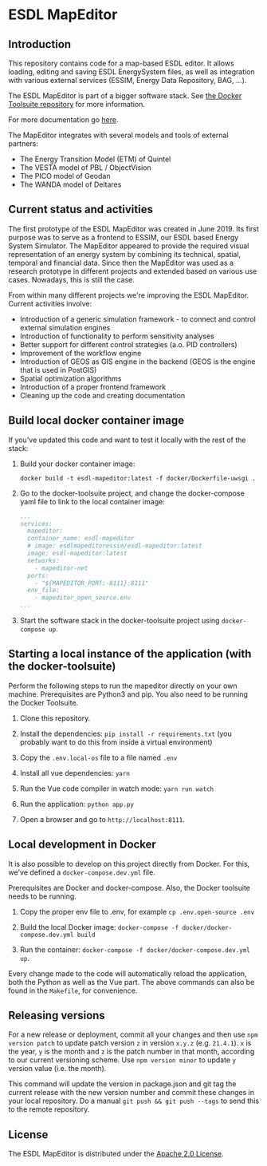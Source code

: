 # ESDL MapEditor

## Introduction

This repository contains code for a map-based ESDL editor. It allows loading, editing and saving ESDL EnergySystem files,
as well as integration with various external services (ESSIM, Energy Data Repository, BAG, ...).

The ESDL MapEditor is part of a bigger software stack. See [the Docker Toolsuite repository](https://github.com/ESDLMapEditorESSIM/docker-toolsuite) for more information.

For more documentation go [here](https://energytransition.gitbook.io/esdl/esdl-based-tools/mapeditor).

The MapEditor integrates with several models and tools of external partners:

- The Energy Transition Model (ETM) of Quintel
- The VESTA model of PBL / ObjectVision
- The PICO model of Geodan
- The WANDA model of Deltares

## Current status and activities

The first prototype of the ESDL MapEditor was created in June 2019. Its first purpose was to serve as a frontend to
ESSIM, our ESDL based Energy System Simulator. The MapEditor appeared to provide the required visual representation of
an energy system by combining its technical, spatial, temporal and financial data. Since then the MapEditor was
used as a research prototype in different projects and extended based on various use cases. Nowadays, this is still
the case.

From within many different projects we're improving the ESDL MapEditor. Current activities involve:

- Introduction of a generic simulation framework - to connect and control external simulation engines 
- Introduction of functionality to perform sensitivity analyses 
- Better support for different control strategies (a.o. PID controllers)
- Improvement of the workflow engine
- Introduction of GEOS as GIS engine in the backend (GEOS is the engine that is used in PostGIS)
- Spatial optimization algorithms
- Introduction of a proper frontend framework
- Cleaning up the code and creating documentation

## Build local docker container image

If you've updated this code and want to test it locally with the rest of the stack:

1. Build your docker container image:

   ```shell
   docker build -t esdl-mapeditor:latest -f docker/Dockerfile-uwsgi .
   ```

2. Go to the docker-toolsuite project, and change the docker-compose yaml file to link to the local container image:

   ```yaml
   ...
   services:
     mapeditor:
     container_name: esdl-mapeditor
     # image: esdlmapeditoressim/esdl-mapeditor:latest
     image: esdl-mapeditor:latest
     networks:
       - mapeditor-net
     ports:
       - "${MAPEDITOR_PORT:-8111}:8111"
     env_file:
       - mapeditor_open_source.env
   ...
   ```

3. Start the software stack in the docker-toolsuite project using `docker-compose up`.

## Starting a local instance of the application (with the docker-toolsuite)

Perform the following steps to run the mapeditor directly on your own machine. Prerequisites are Python3 and pip. You also need to be running the Docker Toolsuite.

1. Clone this repository.

2. Install the dependencies: `pip install -r requirements.txt` (you probably want to do this from inside a virtual environment)

3. Copy the `.env.local-os` file to a file named `.env`

4. Install all vue dependencies: `yarn`

5. Run the Vue code compiler in watch mode: `yarn run watch`

6. Run the application: `python app.py`

7. Open a browser and go to `http://localhost:8111`.

## Local development in Docker

It is also possible to develop on this project directly from Docker. For this, we've defined a `docker-compose.dev.yml` file.

Prerequisites are Docker and docker-compose. Also, the Docker toolsuite needs to be running.

1. Copy the proper env file to .env, for example `cp .env.open-source .env`

2. Build the local Docker image: `docker-compose -f docker/docker-compose.dev.yml build`

3. Run the container: `docker-compose -f docker/docker-compose.dev.yml up`.

Every change made to the code will automatically reload the application, both the Python as well as the Vue part. The above commands can also be found in the `Makefile`, for convenience.

## Releasing versions
For a new release or deployment, commit all your changes and then use `npm version patch` to update patch 
version `z` in version `x.y.z` (e.g. `21.4.1`). `x` is the year,
`y` is the month and `z` is the patch number in that month, according to our current versioning scheme.
Use `npm version minor` to update `y` version value (i.e. the month).  

This command will update the version in package.json and git tag the current release with the new version 
number and commit these changes in your local repository. Do a manual `git push && git push --tags` to send
this to the remote repository.


## License

The ESDL MapEditor is distributed under the [Apache 2.0 License](http://www.apache.org/licenses/LICENSE-2.0).
